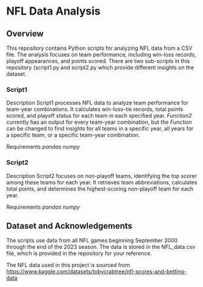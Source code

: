 # NFL Data Analysis #

## Overview ##
This repository contains Python scripts for analyzing NFL data from a CSV file. The analysis focuses on team performance, including win-loss records, playoff appearances, and points scored. There are two sub-scripts in this repository (script1.py and script2.py which provide different insights on the dataset.

### Script1  ###

Description
Script1 processes NFL data to analyze team performance for team-year combinations. It calculates win-loss-tie records, total points scored, and playoff status for each team in each specified year. *Function2* currently has an output for every team-year combination, but the *Function* can be changed to find insights for all teams in a specific year, all years for a specific team, or a specific team-year combination.

Requirements
*pandas*
*numpy* 

### Script2 ###

Description
Script2 focuses on non-playoff teams, identifying the top scorer among these teams for each year. It retrieves team abbreviations, calculates total points, and determines the highest-scoring non-playoff team for each year.

Requirements
*pandas*
*numpy*


## Dataset and Acknowledgements ##
The scripts use data from all NFL games beginning September 2000 through the end of the 2023 season. The data is stored in the NFL_data.csv file, which is provided in the repository for your reference.

The NFL data used in this project is sourced from 
https://www.kaggle.com/datasets/tobycrabtree/nfl-scores-and-betting-data



